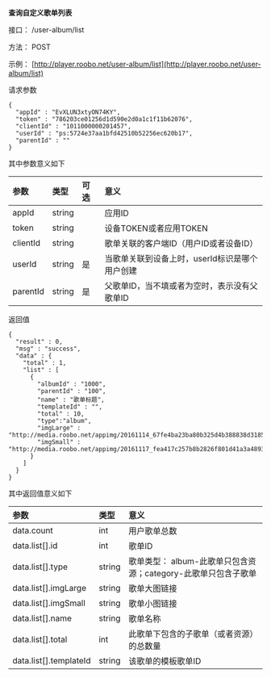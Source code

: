 **查询自定义歌单列表**

接口： /user-album/list

方法： POST

示例： [http://player.roobo.net/user-album/list](http://player.roobo.net/user-album/list)

请求参数

```
{
  "appId" : "EvXLUN3xtyON74KY",
  "token" : "786203ce01256d1d590e2d0a1c1f11b62076",
  "clientId" : "1011000000201457",
  "userId" : "ps:5724e37aa1bfd42510b52256ec620b17",
  "parentId" : ""
}
```

其中参数意义如下

| 参数 | 类型 | 可选 | 意义 |
| :--- | :--- | :--- | :--- |
| appId | string |  | 应用ID |
| token | string |  | 设备TOKEN或者应用TOKEN |
| clientId | string |  | 歌单关联的客户端ID（用户ID或者设备ID） |
| userId | string | 是 | 当歌单关联到设备上时，userId标识是哪个用户创建 |
| parentId | string | 是 | 父歌单ID，当不填或者为空时，表示没有父歌单ID |

返回值

```
{
  "result" : 0,
  "msg" : "success",
  "data" : {
    "total" : 1,
    "list" : [
      {
        "albumId" : "1000",
        "parentId" : "100",
        "name" : "歌单标题",
        "templateId" : "",
        "total" : 10,
        "type":"album",
        "imgLarge" : "http://media.roobo.net/appimg/20161114_67fe4ba23ba80b325d4b388838d31853.png",
        "imgSmall" : "http://media.roobo.net/appimg/20161117_fea417c257b8b2826f801d41a3a48931.jpg"
      }
    ]
  }
}
```

其中返回值意义如下

| 参数 | 类型 | 意义 |
| :--- | :--- | :--- |
| data.count | int | 用户歌单总数 |
| data.list\[\].id | int | 歌单ID |
| data.list\[\].type | string | 歌单类型： album-此歌单只包含资源；category-此歌单只包含子歌单 |
| data.list\[\].imgLarge | string | 歌单大图链接 |
| data.list\[\].imgSmall | string | 歌单小图链接 |
| data.list\[\].name | string | 歌单名称 |
| data.list\[\].total | int | 此歌单下包含的子歌单（或者资源）的总数量 |
| data.list\[\].templateId | string | 该歌单的模板歌单ID |




